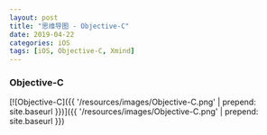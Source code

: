 ```yaml
---
layout: post
title: "思维导图 - Objective-C"
date: 2019-04-22
categories: iOS
tags: [iOS, Objective-C, Xmind]
---
```

### Objective-C
[![Objective-C]({{ '/resources/images/Objective-C.png' | prepend: site.baseurl }})]({{ '/resources/images/Objective-C.png' | prepend: site.baseurl }})
